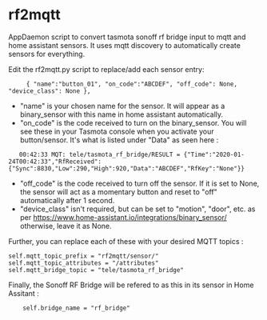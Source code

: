 # rf2mqtt
AppDaemon script to convert tasmota sonoff rf bridge input to mqtt and home assistant sensors.  It uses mqtt discovery to automatically create sensors for everything.

Edit the rf2mqtt.py script to replace/add each sensor entry:
```
     { "name":"button_01", "on_code":"ABCDEF", "off_code": None, "device_class": None },
```
 - "name" is your chosen name for the sensor.  It will appear as a binary_sensor with this name in home assistant automatically.
 - "on_code" is the code received to turn on the binary_sensor.  You will see these in your Tasmota console when you activate your button/sensor.  It's what is listed under "Data" as seen here :
```
   00:42:33 MQT: tele/tasmota_rf_bridge/RESULT = {"Time":"2020-01-24T00:42:33","RfReceived":{"Sync":8830,"Low":290,"High":920,"Data":"ABCDEF","RfKey":"None"}}
```
 - "off_code" is the code received to turn off the sensor.  If it is set to None, the sensor will act as a momentary button and reset to "off" automatically after 1 second. 
 - "device_class" isn't required, but can be set to "motion", "door", etc. as per https://www.home-assistant.io/integrations/binary_sensor/  otherwise, leave it as None.

Further, you can replace each of these with your desired MQTT topics :

    self.mqtt_topic_prefix = "rf2mqtt/sensor/"
    self.mqtt_topic_attributes = "/attributes"
    self.mqtt_bridge_topic = "tele/tasmota_rf_bridge"
    
Finally, the Sonoff RF Bridge will be refered to as this in its sensor in Home Assitant :
```
    self.bridge_name = "rf_bridge" 
```

